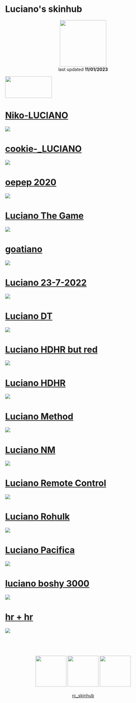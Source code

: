 # Luciano's skinhub
<p align="center">
<a href="https://osu.ppy.sh/users/11604978">
  <img src="https://a.ppy.sh/11604978"  
       width="150"
       height="150"></a>
<br>
last updated <b>11/01/2023</b>
</p>

<a href="https://www.youtube.com/watch?v=kbbgypvGPgM">
<img src="https://i.imgur.com/uDyKiLi.png"
       width="151" 
       height="70"/></a>

# [Niko-LUCIANO](https://github.com/ryancranie/skinhub/raw/tyfh/player/luciano/Niko-LUCIANO.osk)
[![](https://i.imgur.com/nrFmPzJ.png)](https://github.com/ryancranie/skinhub/raw/tyfh/player/luciano/Niko-LUCIANO.osk)

# [cookie-_LUCIANO](https://github.com/ryancranie/skinhub/raw/tyfh/player/luciano/cookie-_LUCIANO.osk)
[![](https://i.imgur.com/dSlhJQa.png)](https://github.com/ryancranie/skinhub/raw/tyfh/player/luciano/cookie-_LUCIANO.osk)

# [oepep 2020](https://github.com/ryancranie/skinhub/raw/tyfh/player/luciano/oepep_2020.osk)
[![](https://i.imgur.com/O18NGLK.png)](https://github.com/ryancranie/skinhub/raw/tyfh/player/luciano/oepep_2020.osk)

# [Luciano The Game](https://github.com/ryancranie/skinhub/raw/tyfh/player/luciano/Luciano%20The%20Game.osk)
[![](https://i.imgur.com/2yePCih.jpeg)](https://github.com/ryancranie/skinhub/raw/tyfh/player/luciano/Luciano%20The%20Game.osk)

# [goatiano](https://github.com/ryancranie/skinhub/raw/tyfh/player/luciano/goatiano.osk)
[![](https://i.imgur.com/lv7QzND.jpeg)](https://github.com/ryancranie/skinhub/raw/tyfh/player/luciano/goatiano.osk)

# [Luciano 23-7-2022](https://github.com/ryancranie/skinhub/raw/tyfh/player/luciano/Luciano%2023-7-2022.osk)
[![](https://i.imgur.com/P7xvWoG.jpeg)](https://github.com/ryancranie/skinhub/raw/tyfh/player/luciano/Luciano%2023-7-2022.osk)

# [Luciano DT](https://github.com/ryancranie/skinhub/raw/tyfh/player/luciano/Luciano%20DT.osk)
[![](https://i.imgur.com/4s8Vh93.jpeg)](https://github.com/ryancranie/skinhub/raw/tyfh/player/luciano/Luciano%20DT.osk)

# [Luciano HDHR but red](https://github.com/ryancranie/skinhub/raw/tyfh/player/luciano/Luciano%20HDHR%20but%20red.osk)
[![](https://i.imgur.com/HGsMV5n.jpeg)](https://github.com/ryancranie/skinhub/raw/tyfh/player/luciano/Luciano%20HDHR%20but%20red.osk)

# [Luciano HDHR](https://github.com/ryancranie/skinhub/raw/tyfh/player/luciano/Luciano%20HDHR.osk)
[![](https://i.imgur.com/QQPp5D6.jpeg)](https://github.com/ryancranie/skinhub/raw/tyfh/player/luciano/Luciano%20HDHR.osk)

# [Luciano Method](https://github.com/ryancranie/skinhub/raw/tyfh/player/luciano/Luciano%20Method.osk)
[![](https://i.imgur.com/ifkcpqq.jpeg)](https://github.com/ryancranie/skinhub/raw/tyfh/player/luciano/Luciano%20Method.osk)

# [Luciano NM](https://github.com/ryancranie/skinhub/raw/tyfh/player/luciano/Luciano%20NM.osk)
[![](https://i.imgur.com/3rWbQb9.jpeg)](https://github.com/ryancranie/skinhub/raw/tyfh/player/luciano/Luciano%20NM.osk)

# [Luciano Remote Control](https://github.com/ryancranie/skinhub/raw/tyfh/player/luciano/Luciano%20Remote%20Control.osk)
[![](https://i.imgur.com/wLpL1Gb.jpeg)](https://github.com/ryancranie/skinhub/raw/tyfh/player/luciano/Luciano%20Remote%20Control.osk)

# [Luciano Rohulk](https://github.com/ryancranie/skinhub/raw/tyfh/player/luciano/Luciano%20Rohulk.osk)
[![](https://i.imgur.com/HAZU7Wa.jpeg)](https://github.com/ryancranie/skinhub/raw/tyfh/player/luciano/Luciano%20Rohulk.osk)

# [Luciano Pacifica](https://github.com/ryancranie/skinhub/raw/tyfh/player/luciano/Luciano%20Pacifica.osk)
[![](https://i.imgur.com/J6RCE8F.jpeg)](https://github.com/ryancranie/skinhub/raw/tyfh/player/luciano/Luciano%20Pacifica.osk)

# [luciano boshy 3000](https://github.com/ryancranie/skinhub/raw/tyfh/player/luciano/luciano%20boshy%203000.osk)
[![](https://i.imgur.com/CZLUJK5.jpeg)](https://github.com/ryancranie/skinhub/raw/tyfh/player/luciano/luciano%20boshy%203000.osk)

# [hr + hr](https://github.com/ryancranie/skinhub/raw/tyfh/player/luciano/hr%20%2B%20hr.osk)
[![](https://i.imgur.com/JSviiM1.jpeg)](https://github.com/ryancranie/skinhub/raw/tyfh/player/luciano/hr%20%2B%20hr.osk)

#
<p align="center">
  <br></br>
  <a href="https://www.twitch.tv/heisenberg_gaming93">
  <img src="https://i.imgur.com/HM030lk.png" 
       width="100" 
       height="100"></a>
  <a href="https://www.youtube.com/c/lucianodokoru">
  <img src="https://i.imgur.com/YWbDUUy.png"  
       width="100" 
       height="100"></a>
  <a href="https://twitter.com/onaiculavera">
  <img src="https://i.imgur.com/PUQ5uWf.png" 
       width="100" 
       height="100"></a>
  <br></br>
  <a href="https://github.com/ryancranie/skinhub">rc_skinhub</a>
 </p>



